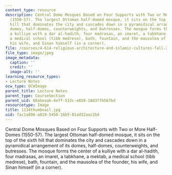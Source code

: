 ```yaml
---
content_type: resource
description: Central Dome Mosques Based on Four Supports with Two or More Half-Domes
  (1550-57). The largest Ottoman half-domed mosque, it sits on the top of the sixth
  hill that dominates the city and cascades down in a pyramidical arrangement of its
  domes, half-domes, counterweights, and butresses. The mosque forms the center of
  a kulliye with a dar al-hadith, four madrasas, an imaret, a tabkhane, a mektab,
  a medical school (tibb medrese), bath, fountain, and the mausolea of the founder,
  his wife, and Sinan himself (in a corner).
file: /courses/4-614-religious-architecture-and-islamic-cultures-fall-2002/fac1a896a819545016b581ad32aac2bd_1134thumbnail.jpg
file_type: image/jpeg
image_metadata:
  caption: ''
  credit: ''
  image-alt: ''
learning_resource_types:
- Lecture Notes
ocw_type: OCWImage
parent_title: Lecture Notes
parent_type: CourseSection
parent_uid: 68abeaab-4eff-532c-e858-18d3ffb567bd
resourcetype: Image
title: 1134thumbnail.jpg
uid: fac1a896-a819-5450-16b5-81ad32aac2bd
---
```

Central Dome Mosques Based on Four Supports with Two or More Half-Domes (1550-57). The largest Ottoman half-domed mosque, it sits on the top of the sixth hill that dominates the city and cascades down in a pyramidical arrangement of its domes, half-domes, counterweights, and butresses. The mosque forms the center of a kulliye with a dar al-hadith, four madrasas, an imaret, a tabkhane, a mektab, a medical school (tibb medrese), bath, fountain, and the mausolea of the founder, his wife, and Sinan himself (in a corner).

